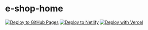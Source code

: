 # e-shop-home
[![Deploy to GitHub Pages](https://github.com/pages/badge.svg)](https://github.com/MohdHaseebUddin786/eshophome/settings/pages)
[![Deploy to Netlify](https://www.netlify.com/img/deploy/button.svg)](https://app.netlify.com/start/deploy?repository=https://github.com/MohdHaseebUddin786/eshophome)
[![Deploy with Vercel](https://vercel.com/button)](https://vercel.com/new/clone?repository-url=https://github.com/MohdHaseebUddin786/eshophome)
